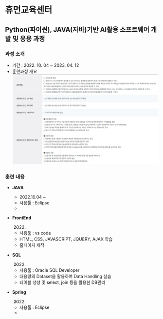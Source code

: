 # 휴먼교육센터

## Python(파이썬), JAVA(자바)기반 AI활용 소프트웨어 개발 및 응용 과정
### 과정 소개
+ 기간 : 2022. 10. 04 ~ 2023. 04. 12
+ 훈련과정 개요
![introduce](./introduce.png)


### 훈련 내용

+ **JAVA**
    + 2022.10.04 ~ 
    + 사용툴 : Eclipse
    + 

+ **FrontEnd**
    + 2022.
    + 사용툴 : vs code
    + HTML, CSS, JAVASCRIPT, JQUERY, AJAX 학습
    + 홈페이지 제작

+ **SQL**
    + 2022.
    + 사용툴 : Oracle SQL Developer
    + 대용량의 Dataset을 활용하여 Data Handling 실습
    + 테이블 생성 및 select, join 등을 활용한 DB관리

+ **Spring**
    + 2022.
    + 사용툴 : Eclipse
    + 